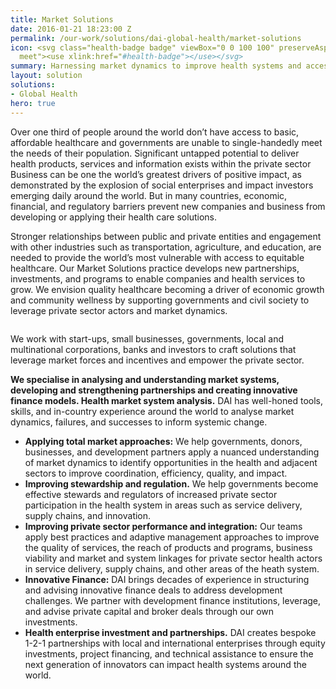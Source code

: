 ```yaml
---
title: Market Solutions
date: 2016-01-21 18:23:00 Z
permalink: /our-work/solutions/dai-global-health/market-solutions
icon: <svg class="health-badge badge" viewBox="0 0 100 100" preserveAspectRatio="xMinYMax
  meet"><use xlink:href="#health-badge"></use></svg>
summary: Harnessing market dynamics to improve health systems and access to affordable, sustainable health services and products 
layout: solution
solutions:
- Global Health
hero: true
---
```

Over one third of people around the world don’t have access to basic, affordable healthcare and governments are unable to single-handedly meet the needs of their population. Significant untapped potential to deliver health products, services and information exists within the private sector Business can be one the world’s greatest drivers of positive impact, as demonstrated by the explosion of social enterprises and impact investors emerging daily around the world. But in many countries, economic, financial, and regulatory barriers prevent new companies and business from developing or applying their health care solutions. 

Stronger relationships between public and private entities and engagement with other industries such as transportation, agriculture, and education, are needed to provide the world’s most vulnerable with access to equitable healthcare. Our Market Solutions practice develops new partnerships, investments, and programs to enable companies and health services to grow. We envision quality healthcare becoming a driver of economic growth and community wellness by supporting governments and civil society to leverage private sector actors and market dynamics.

<img src="/uploads/market-solutions-feature.jpg" alt="">

We work with start-ups, small businesses, governments, local and multinational corporations, banks and investors to craft solutions that leverage market forces and incentives and empower the private sector. 

**We specialise in analysing and understanding market systems, developing and strengthening partnerships and creating innovative finance models. Health market system analysis.** DAI has well-honed tools, skills, and in-country experience around the world to analyse market dynamics, failures, and successes to inform systemic change. 

* **Applying total market approaches:** We help governments, donors, businesses, and development partners apply a nuanced understanding of market dynamics to identify opportunities in the health and adjacent sectors to improve coordination, efficiency, quality, and impact.
* **Improving stewardship and regulation.** We help governments become effective stewards and regulators of increased private sector participation in the health system in areas such as service delivery, supply chains, and innovation. 
* **Improving private sector performance and integration:** Our teams apply best practices and adaptive management approaches to improve the quality of services, the reach of products and programs, business viability and market and system linkages for private sector health actors in service delivery, supply chains, and other areas of the heath system. 
* **Innovative Finance:** DAI brings decades of experience in structuring and advising innovative finance deals to address development challenges. We partner with development finance institutions, leverage, and advise private capital and broker deals through our own investments. 
* **Health enterprise investment and partnerships.** DAI creates bespoke 1-2-1 partnerships with local and international enterprises through equity investments, project financing, and technical assistance to ensure the next generation of innovators can impact health systems around the world.   
